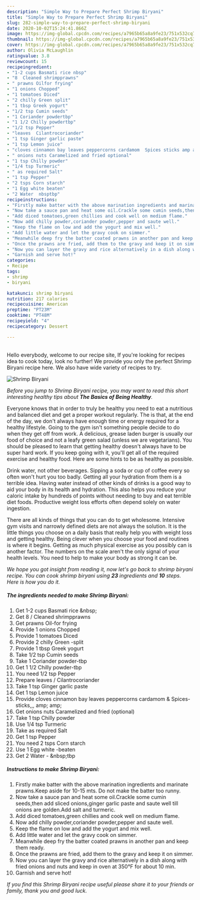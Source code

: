 ```yaml
---
description: "Simple Way to Prepare Perfect Shrimp Biryani"
title: "Simple Way to Prepare Perfect Shrimp Biryani"
slug: 282-simple-way-to-prepare-perfect-shrimp-biryani
date: 2020-10-02T15:24:41.866Z
image: https://img-global.cpcdn.com/recipes/a7965b65a8a9fe23/751x532cq70/shrimp-biryani-recipe-main-photo.jpg
thumbnail: https://img-global.cpcdn.com/recipes/a7965b65a8a9fe23/751x532cq70/shrimp-biryani-recipe-main-photo.jpg
cover: https://img-global.cpcdn.com/recipes/a7965b65a8a9fe23/751x532cq70/shrimp-biryani-recipe-main-photo.jpg
author: Olivia McLaughlin
ratingvalue: 3.8
reviewcount: 15
recipeingredient:
- "1-2 cups Basmati rice nbsp"
- "8  Cleaned shrimpprawns"
- " prawns Oilfor frying"
- "1 onions Chopped"
- "1 tomatoes Diced"
- "2 chilly Green split"
- "1 tbsp Greek yogurt"
- "1/2 tsp Cumin seeds"
- "1 Coriander powdertbp"
- "1 1/2 Chilly powdertbp"
- "1/2 tsp Pepper"
- "leaves  Cilantrocoriander"
- "1 tsp Ginger garlic paste"
- "1 tsp Lemon juice"
- "cloves cinnamon bay leaves peppercorns cardamom  Spices sticks amp amp"
- " onions nuts Caramelized and fried optional"
- "1 tsp Chilly powder"
- "1/4 tsp Turmeric"
- " as required Salt"
- "1 tsp Pepper"
- "2 tsps Corn starch"
- "1 Egg white beaten"
- "2 Water  nbsptbp"
recipeinstructions:
- "Firstly make batter with the above marination ingredients and marinate prawns.Keep aside for 10-15 mts. Do not make the batter too runny."
- "Now take a sauce pan and heat some oil.Crackle some cumin seeds,then add sliced onions,ginger garlic paste and saute well till onions are golden.Add salt and turmeric."
- "Add diced tomatoes,green chillies and cook well on medium flame."
- "Now add chilly powder,coriander powder,pepper and saute well."
- "Keep the flame on low and add the yogurt and mix well."
- "Add little water and let the gravy cook on simmer."
- "Meanwhile deep fry the batter coated prawns in another pan and keep them ready."
- "Once the prawns are fried, add them to the gravy and keep it on simmer."
- "Now you can layer the gravy and rice alternatively in a dish along with fried onions and nuts and keep in oven at 350°F for about 10 min."
- "Garnish and serve hot!"
categories:
- Recipe
tags:
- shrimp
- biryani

katakunci: shrimp biryani 
nutrition: 217 calories
recipecuisine: American
preptime: "PT23M"
cooktime: "PT48M"
recipeyield: "4"
recipecategory: Dessert

---
```

<br>
Hello everybody, welcome to our recipe site, If you're looking for recipes idea to cook today, look no further! We provide you only the perfect Shrimp Biryani recipe here. We also have wide variety of recipes to try.
<br>


![Shrimp Biryani](https://img-global.cpcdn.com/recipes/a7965b65a8a9fe23/751x532cq70/shrimp-biryani-recipe-main-photo.jpg)

<i>Before you jump to Shrimp Biryani recipe, you may want to read this short interesting healthy tips about <strong>The Basics of Being Healthy</strong>.</i>

Everyone knows that in order to truly be healthy you need to eat a nutritious and balanced diet and get a proper workout regularly. The  is that, at the end of the day, we don't always have enough time or energy required for a healthy lifestyle. Going to the gym isn't something people decide to do when they get off from work. A delicious, grease laden burger is usually our food of choice and not a leafy green salad (unless we are vegetarians). You should be pleased to learn that getting healthy doesn't always have to be super hard work. If you keep going with it, you'll get all of the required exercise and healthy food. Here are some hints to be as healthy as possible.

Drink water, not other beverages. Sipping a soda or cup of coffee every so often won't hurt you too badly. Getting all your hydration from them is a terrible idea. Having water instead of other kinds of drinks is a good way to aid your body in its health and hydration. This also helps you reduce your caloric intake by hundreds of points without needing to buy and eat terrible diet foods. Productive weight loss efforts often depend solely on water ingestion.

There are all kinds of things that you can do to get wholesome. Intensive gym visits and narrowly defined diets are not always the solution. It is the little things you choose on a daily basis that really help you with weight loss and getting healthy. Being clever when you choose your food and routines is where it begins. Getting as much physical exercise as you possibly can is another factor. The numbers on the scale aren't the only signal of your health levels. You need to help to make your body as strong it can be. 


<i>We hope you got insight from reading it, now let's go back to shrimp biryani recipe. You can cook shrimp biryani using <strong>23</strong> ingredients and <strong>10</strong> steps. Here is how you do it.
</i>

##### The ingredients needed to make Shrimp Biryani:

1. Get 1-2 cups Basmati rice &amp;nbsp;
1. Get 8 / Cleaned shrimpprawns
1. Get  prawns Oil-for frying
1. Provide 1 onions Chopped
1. Provide 1 tomatoes Diced
1. Provide 2 chilly Green -split
1. Provide 1 tbsp Greek yogurt
1. Take 1/2 tsp Cumin seeds
1. Take 1 Coriander powder-tbp
1. Get 1 1/2 Chilly powder-tbp
1. You need 1/2 tsp Pepper
1. Prepare leaves / Cilantrocoriander
1. Take 1 tsp Ginger garlic paste
1. Get 1 tsp Lemon juice
1. Provide cloves cinnamon bay leaves peppercorns cardamom &amp; Spices- sticks,,, amp; amp;
1. Get  onions nuts Caramelized and fried (optional)
1. Take 1 tsp Chilly powder
1. Use 1/4 tsp Turmeric
1. Take  as required Salt
1. Get 1 tsp Pepper
1. You need 2 tsps Corn starch
1. Use 1 Egg white -beaten
1. Get 2 Water - &amp;nbsp;tbp


##### Instructions to make Shrimp Biryani:

1. Firstly make batter with the above marination ingredients and marinate prawns.Keep aside for 10-15 mts. Do not make the batter too runny.
1. Now take a sauce pan and heat some oil.Crackle some cumin seeds,then add sliced onions,ginger garlic paste and saute well till onions are golden.Add salt and turmeric.
1. Add diced tomatoes,green chillies and cook well on medium flame.
1. Now add chilly powder,coriander powder,pepper and saute well.
1. Keep the flame on low and add the yogurt and mix well.
1. Add little water and let the gravy cook on simmer.
1. Meanwhile deep fry the batter coated prawns in another pan and keep them ready.
1. Once the prawns are fried, add them to the gravy and keep it on simmer.
1. Now you can layer the gravy and rice alternatively in a dish along with fried onions and nuts and keep in oven at 350°F for about 10 min.
1. Garnish and serve hot!


<i>If you find this Shrimp Biryani recipe useful please share it to your friends or family, thank you and good luck.</i>
